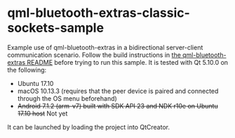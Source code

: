 qml-bluetooth-extras-classic-sockets-sample
===========================================

Example use of qml-bluetooth-extras in a bidirectional server-client communication scenario. Follow the build
instructions in [the qml-bluetooth-extras README](../../README.md) before trying to run this sample. It is tested with
Qt 5.10.0 on the following:

  - Ubuntu 17.10
  - macOS 10.13.3 (requires that the peer device is paired and connected through the OS menu beforehand)
  - ~~Android 7.1.2 (arm-v7) built with SDK API 23 and NDK r10e on Ubuntu 17.10 host~~ Not yet

It can be launched by loading the project into QtCreator.
